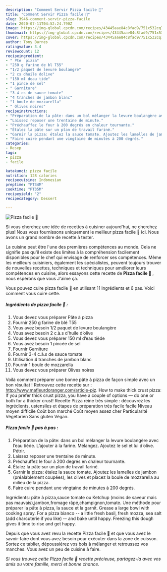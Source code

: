 ```yaml
---
description: "Comment Servir Pizza facile 🍕"
title: "Comment Servir Pizza facile 🍕"
slug: 3946-comment-servir-pizza-facile
date: 2020-07-11T04:52:24.790Z
image: https://img-global.cpcdn.com/recipes/43445aae84c8fad9/751x532cq70/pizza-facile-🍕-photo-principale-de-la-recette.jpg
thumbnail: https://img-global.cpcdn.com/recipes/43445aae84c8fad9/751x532cq70/pizza-facile-🍕-photo-principale-de-la-recette.jpg
cover: https://img-global.cpcdn.com/recipes/43445aae84c8fad9/751x532cq70/pizza-facile-🍕-photo-principale-de-la-recette.jpg
author: Tony Barnes
ratingvalue: 3.4
reviewcount: 12
recipeingredient:
- " Pte  pizza"
- "250 g farine de bl T55"
- "1/2 paquet de levure boulangre"
- "2 cs dhuile dolive"
- "150 ml deau tide"
- "1 pince de sel"
- " Garniture"
- "3-4 cs de sauce tomate"
- "4 tranches de jambon blanc"
- "1 boule de mozzarella"
- " Olives noires"
recipeinstructions:
- "Préparation de la pâte: dans un bol mélanger la levure boulangère avec l’eau tiède. L’ajouter à la farine. Mélangez. Ajoutez le sel et lui d’olive. Pétrir."
- "Laissez reposer une trentaine de minute."
- "Préchauffez le four à 200 degrés en chaleur tournante."
- "Étalez la pâte sur un plan de travail fariné."
- "Garnir la pizza: étalez la sauce tomate. Ajoutez les lamelles de jambon (préalablement coupées), les olives et placez la boule de mozzarella au milieu de la pizza."
- "Faire cuire pendant une vingtaine de minutes à 200 degrés."
categories:
- Resep
tags:
- pizza
- facile

katakunci: pizza facile 
nutrition: 128 calories
recipecuisine: Indonesian
preptime: "PT34M"
cooktime: "PT35M"
recipeyield: "2"
recipecategory: Dessert

---
```



![Pizza facile 🍕](https://img-global.cpcdn.com/recipes/43445aae84c8fad9/751x532cq70/pizza-facile-🍕-photo-principale-de-la-recette.jpg)

Si vous cherchez une idée de recettes à cuisiner aujourd'hui, ne cherchez plus! Nous vous fournissons uniquement le meilleur pizza facile 🍕 ici. Nous avons un grand nombre de recette à tester.

La cuisine peut être l'une des premières compétences au monde. Cela ne signifie pas qu'il existe des limites à la compréhension facilement disponibles pour le chef qui envisage de renforcer ses compétences. Même les meilleurs cuisiniers, également les spécialistes, peuvent toujours trouver de nouvelles recettes, techniques et techniques pour améliorer leurs compétences en cuisine, alors essayons cette recette de <strong> Pizza facile 🍕 </strong>, nous espérons que vous J'aime ça.

<!--inarticleads1-->

Vous pouvez cuire pizza facile 🍕 en utilisant 11 Ingrédients et 6 pas. Voici comment vous cuire cette.

##### Ingrédients de pizza facile 🍕 :

1. Vous devez vous préparer  Pâte à pizza
1. Fournir 250 g farine de blé T55
1. Vous avez besoin 1/2 paquet de levure boulangère
1. Vous avez besoin 2 c.à.s d’huile d’olive
1. Vous devez vous préparer 150 ml d’eau tiède
1. Vous avez besoin 1 pincée de sel
1. Fournir  Garniture
1. Fournir 3-4 c.à.s de sauce tomate
1. Utilisation 4 tranches de jambon blanc
1. Fournir 1 boule de mozzarella
1. Vous devez vous préparer  Olives noires


Voilà comment préparer une bonne pâte à pizza de façon simple avec un bon résultat ! Retrouvez cette recette sur : http://www.mafleurdoranger.com/article-piz. How to make thick crust pizza: If you prefer thick crust pizza, you have a couple of options — do one or both for a thicker crust! Recette Pizza reine très simple : découvrez les ingrédients, ustensiles et étapes de préparation très facile facile Niveau moyen difficile Coût bon marché Coût moyen assez cher Particularité Végétarien Sans gluten Végan. 

<!--inarticleads2-->

##### Pizza facile 🍕 pas à pas :

1. Préparation de la pâte: dans un bol mélanger la levure boulangère avec l’eau tiède. L’ajouter à la farine. Mélangez. Ajoutez le sel et lui d’olive. Pétrir.
1. Laissez reposer une trentaine de minute.
1. Préchauffez le four à 200 degrés en chaleur tournante.
1. Étalez la pâte sur un plan de travail fariné.
1. Garnir la pizza: étalez la sauce tomate. Ajoutez les lamelles de jambon (préalablement coupées), les olives et placez la boule de mozzarella au milieu de la pizza.
1. Faire cuire pendant une vingtaine de minutes à 200 degrés.


Ingrédients: pâte à pizza,sauce tomate ou Ketchup (moins de saveur mais pas mauvais),jambon,fromage râpé,champignon,tomate. Une méthode pour préparer la pâte à pizza, la sauce et la garnit. Grease a large bowl with cooking spray. For a pizza bianco -- a little fresh basil, fresh mozza, sea salt (add charcuterie if you like) -- and bake until happy. Freezing this dough gives it time to rise and get happy. 

<!--inarticleads1-->

<p>
Depuis que vous avez revu la recette Pizza facile 🍕 et que vous avez le savoir-faire dont vous avez besoin pour exécuter dans la zone de cuisson. Sortez ce tablier, dépoussiérez vos bols à mélanger et retroussez vos manches. Vous avez un peu de cuisine à faire.
</p>

<p>
<i>Si vous trouvez cette Pizza facile 🍕 recette précieuse, partagez-la avec vos amis ou votre famille, merci et bonne chance.</i>
</p>

